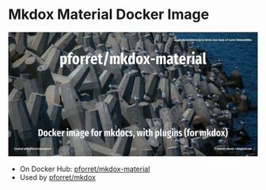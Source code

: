 # Mkdox Material Docker Image

![](assets/logo.jpg)

* On Docker Hub: [pforret/mkdox-material](https://hub.docker.com/repository/docker/pforret/mkdox-material)
* Used by [pforret/mkdox](https://github.com/pforret/mkdox)
